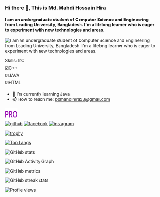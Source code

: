 

### Hi there 👋, This is Md. Mahdi Hossain Hira
#### I am an undergraduate student of Computer Science and Engineering from Leading University, Bangladesh. I'm a lifelong learner who is eager to experiment with new technologies and areas. 
![I am an undergraduate student of Computer Science and Engineering from Leading University, Bangladesh. I'm a lifelong learner who is eager to experiment with new technologies and areas. ](https://cdn.pixabay.com/photo/2015/04/20/13/17/work-731198__340.jpges/banner.png)


Skills: 
☑️C<br>
☑️C++<br>
☑️JAVA<br>
☑️HTML<br> 

- 🌱 I’m currently learning Java 
- 📫 How to reach me: bdmahdihira53@gmail.com 
 

<a href='https://github.com/pricing'><img src='https://raw.githubusercontent.com/acervenky/animated-github-badges/master/assets/pro.gif' width='40' height='40'></a> <br>
[<img src='https://cdn.jsdelivr.net/npm/simple-icons@3.0.1/icons/github.svg' alt='github' height='40'>](https://github.com/Mahdi-Hira53)  [<img src='https://cdn.jsdelivr.net/npm/simple-icons@3.0.1/icons/facebook.svg' alt='facebook' height='40'>](https://www.facebook.com/https://www.facebook.com/mahdi.hira.53)  [<img src='https://cdn.jsdelivr.net/npm/simple-icons@3.0.1/icons/instagram.svg' alt='instagram' height='40'>](https://www.instagram.com/https://www.instagram.com/mahdi_hira53//) 


[![trophy](https://github-profile-trophy.vercel.app/?username=Mahdi-Hira53)](https://github.com/ryo-ma/github-profile-trophy)

[![Top Langs](https://github-readme-stats.vercel.app/api/top-langs/?username=Mahdi-Hira53)](https://github.com/anuraghazra/github-readme-stats)

![GitHub stats](https://github-readme-stats.vercel.app/api?username=Mahdi-Hira53&show_icons=true&count_private=true)  

![GitHub Activity Graph](https://activity-graph.herokuapp.com/graph?username=Mahdi-Hira53)  

![GitHub metrics](https://metrics.lecoq.io/Mahdi-Hira53)  

![GitHub streak stats](https://github-readme-streak-stats.herokuapp.com/?user=Mahdi-Hira53)  

![Profile views](https://gpvc.arturio.dev/Mahdi-Hira53)  
